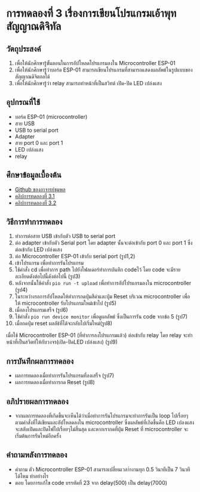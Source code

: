 # การทดลองที่ 3 เรื่องการเขียนโปรแกรมเอ้าพุทสัญญาณดิจิทัล
## วัตถุประสงค์
1. เพื่อให้นักศึกษารู้ขั้นตอนในการอัปโหลดโปรแกรมลงใน Microcontroller ESP-01
2. เพื่อให้นักศึกษารู้ว่าบอร์ด ESP-01 สามารถเขียนโปรแกรมที่สามารถแสดงผลลัพธ์ในรูปแบบของสัญญาณดิจิตอลได้
3. เพื่อให้นักศึกษารู้ว่า relay สามารถทำหน้าที่เป็นสวิทต์ เปิด-ปิด LED เปล่งแสง
## อุปกรณที่ใช้
* บอร์ด ESP-01 (microcontroller)
* สาย USB
* USB to serial port
* Adapter
* สาย port 0 และ port 1
* LED เปล่งแสง
* relay
## ศึกษาข้อมูลเบื้องต้น
* [Github ของอาจารย์ชุมพล](https://github.com/choompol-boonmee/lab63b)
* [คลิปการทดลองที่ 3.1](https://www.youtube.com/watch?v=CCnN1WJsXQY)
* [คลิปการทดลองที่ 3.2](https://www.youtube.com/watch?v=6JnhaUILGuw) 
## วิธีการทำการทดลอง
 1. ทำการต่อสาย USB เข้ากับตัว USB to serial port 
 2. ต่อ adapter เข้ากับตัว Serial port โดย adapter นั้นจะต่อเข้ากับ port 0 และ port 1 ซึ่งต่อเข้ากับ LED เปล่งแสง
 3. ต่อ Microcontroller ESP-01 เข้ากับ serial port (รูป1,2) 
 4. เข้าโปรแกรม เพื่อทำการรันโปรแกรม 
 5. ใช้คำสั่ง cd เพื่อทำการ path ไปยังโฟลเดอร์ทำการบันทึก codeไว้ โดย code จะมีรายละเอียดดังต่อไปนี้ดังต่อไปนี้ (รูป3)
 6. หลังจากนั้นใช้คำสั่ง `pio run -t upload` เพื่อทำการอัปโปรแกรมลงใน microcontroller (รูป4)
 7. ในระหว่างรอการอัปโหลดให้ทำการกดปุ่มสีดำและปุ่ม Reset บริเวณ microcontroller เพื่อให้ microcontroller รับโปรแกรมใหม่เข้าไป (รูป5)
 8. เมื่อลงโปรแกรมเสร็จ (รูป6)
 9. ใช้คำสั่ง `pio run device monitor` เพื่อดูผลลัพธ์ ซึ่งเป็นการรัน code จากข้อ 5 (รูป7)
 10. เมื่อกดปุ่ม reset ผลลัธ์ที่ได้จะกลับไปเริ่มใหม่(รูป8)
 
 เมื่อใช้ Microcontroller ESP-01 (ที่ทำการลงโปรแกรมแล้ว) ต่อเข้ากับ relay โดย relay จะทำหน้าที่เป็นสวิตท์ให้กับวงจร(เปิด-ปิดLED เปล่งแสง) (รูป9)
## การบันทึกผลการทดลอง
* ผลการทดลองเมื่อทำการรันโปรแกรมที่ลงเสร็จ (รูป7)
* ผลการทดลองเมื่อทำการกด Reset (รูป8)
## อภิปรายผลการทดลอง
* จากผลการทดลองที่เกิดขึ้นจะเห็นได้ว่าเมื่อทำการรันโปรแกรมจะทำการรันเป็น loop ไปเรื่อยๆตามคำสั่งที่ได้เขียนและอัปโหลดลงใน microcontroller ซึ่งผลลัพธ์ที่เกิดขึ้นคือ LED เปลงแสงจะสลับเปิดและปิดไฟไปเรื่อยๆไม่สิ้นสุด และหากเรากดที่ปุ่ม Reset ที่ microcontroller จะเริ่มต้นการรันใหม่อีกครั้ง
## คำถามหลังการทดลอง
* คำถาม ตัว Microcontroller ESP-01 สามารถเปลี่ยนเวลาำงานทุก 0.5 วินาทีเป็น 7 วินาทีได้ไหม ทำอย่างไร
* ตอบ โดยการเเก้ไข code บรรทัดที่ 23 จาก delay(500) เป็น delay(7000)


